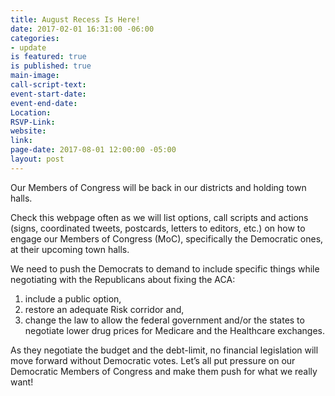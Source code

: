 ```yaml
---
title: August Recess Is Here!
date: 2017-02-01 16:31:00 -06:00
categories:
- update
is featured: true
is published: true
main-image: 
call-script-text: 
event-start-date: 
event-end-date: 
Location: 
RSVP-Link: 
website: 
link: 
page-date: 2017-08-01 12:00:00 -05:00
layout: post
---
```


Our Members of Congress will be back in our districts and holding town halls. 

Check this webpage often as we will list options, call scripts and actions (signs, coordinated tweets, postcards, letters to editors, etc.) on how to engage our Members of Congress (MoC), specifically the Democratic ones, at their upcoming town halls. 

We need to push the Democrats to demand to include specific things while negotiating with the Republicans about fixing the ACA: 

1. include a public option, 
2. restore an adequate Risk corridor and, 
3. change the law to allow the federal government and/or the states to negotiate lower drug prices for Medicare and the Healthcare exchanges.  

As they negotiate the budget and the debt-limit, no financial legislation will move forward without Democratic votes. Let’s all put pressure on our Democratic Members of Congress and make them push for what we really want! 
